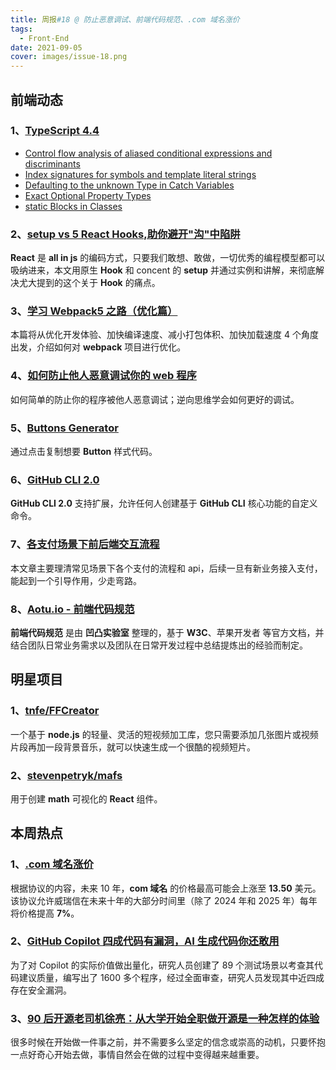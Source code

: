 ```yaml
---
title: 周报#18 @ 防止恶意调试、前端代码规范、.com 域名涨价
tags:
  - Front-End
date: 2021-09-05
cover: images/issue-18.png
---
```


## 前端动态

### 1、[TypeScript 4.4](https://devblogs.microsoft.com/typescript/announcing-typescript-4-4://devblogs.microsoft.com/typescript/announcing-typescript-4-4/)

- [Control flow analysis of aliased conditional expressions and discriminants](https://github.com/microsoft/TypeScript/pull/44730)
- [Index signatures for symbols and template literal strings](https://github.com/microsoft/TypeScript/pull/44512)
- [Defaulting to the unknown Type in Catch Variables](https://github.com/microsoft/TypeScript/pull/41013)
- [Exact Optional Property Types](https://github.com/microsoft/TypeScript/pull/43947)
- [static Blocks in Classes](https://github.com/microsoft/TypeScript/pull/43370)

### 2、[setup vs 5 React Hooks,助你避开"沟"中陷阱](https://segmentfault.com/a/1190000040543670)

**React** 是 **all in js** 的编码方式，只要我们敢想、敢做，一切优秀的编程模型都可以吸纳进来，本文用原生 **Hook** 和 concent 的 **setup** 并通过实例和讲解，来彻底解决尤大提到的这个关于 **Hook** 的痛点。

### 3、[学习 Webpack5 之路（优化篇）](https://mp.weixin.qq.com/s/pwynolH0pTtT38f-xBUsXw)

本篇将从优化开发体验、加快编译速度、减小打包体积、加快加载速度 4 个角度出发，介绍如何对 **webpack** 项目进行优化。

### 4、[如何防止他人恶意调试你的 web 程序](https://juejin.cn/post/7000784414858805256)

如何简单的防止你的程序被他人恶意调试；逆向思维学会如何更好的调试。

### 5、[Buttons Generator](https://markodenic.com/tools/buttons-generator)

通过点击复制想要 **Button** 样式代码。

### 6、[GitHub CLI 2.0](https://github.blog/2021-08-24-github-cli-2-0-includes-extensions/)

**GitHub CLI 2.0** 支持扩展，允许任何人创建基于 **GitHub CLI** 核心功能的自定义命令。

### 7、[各支付场景下前后端交互流程](https://mp.weixin.qq.com/s/m3AGf_xp8AgcgDCK6dZKoQ)

本文章主要理清常见场景下各个支付的流程和 api，后续一旦有新业务接入支付，能起到一个引导作用，少走弯路。

### 8、[Aotu.io - 前端代码规范](https://guide.aotu.io/index.html)

**前端代码规范** 是由 **凹凸实验室** 整理的，基于 **W3C**、苹果开发者 等官方文档，并结合团队日常业务需求以及团队在日常开发过程中总结提炼出的经验而制定。

## 明星项目

### 1、[tnfe/FFCreator](https://github.com/tnfe/FFCreator)

一个基于 **node.js** 的轻量、灵活的短视频加工库，您只需要添加几张图片或视频片段再加一段背景音乐，就可以快速生成一个很酷的视频短片。

### 2、[stevenpetryk/mafs](https://github.com/stevenpetryk/mafs)

用于创建 **math** 可视化的 **React** 组件。

## 本周热点

### 1、[.com 域名涨价](https://zhuanlan.zhihu.com/p/397066562)

根据协议的内容，未来 10 年，**com 域名** 的价格最高可能会上涨至 **13.50** 美元。该协议允许威瑞信在未来十年的大部分时间里（除了 2024 年和 2025 年）每年将价格提高 **7%**。

### 2、[GitHub Copilot 四成代码有漏洞，AI 生成代码你还敢用](https://www.infoq.cn/article/t8IQeLNmRP6sx8uVtSDO)

为了对 Copilot 的实际价值做出量化，研究人员创建了 89 个测试场景以考查其代码建议质量，编写出了 1600 多个程序，经过全面审查，研究人员发现其中近四成存在安全漏洞。

### 3、[90 后开源老司机徐亮：从大学开始全职做开源是一种怎样的体验](https://www.infoq.cn/article/4KpNE719QXdxtgd7bFJA)

很多时候在开始做一件事之前，并不需要多么坚定的信念或崇高的动机，只要怀抱一点好奇心开始去做，事情自然会在做的过程中变得越来越重要。
